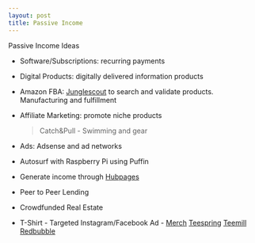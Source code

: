 ```yaml
---
layout: post
title: Passive Income
---
```


<div class="message">
  Passive Income Ideas
</div>

* Software/Subscriptions: recurring payments
* Digital Products: digitally delivered information products
* Amazon FBA: [Junglescout](https://affiliate.junglescout.com/idevaffiliate.php?id=2862_2) to search and validate products. Manufacturing and fulfillment
* Affiliate Marketing: promote niche products

  >Catch&Pull - Swimming and gear

* Ads: Adsense and ad networks
* Autosurf with Raspberry Pi using Puffin
* Generate income through [Hubpages](https://lifehack.media/how-to-generate-passive-income-with-hubpages)
* Peer to Peer Lending
* Crowdfunded Real Estate
* T-Shirt - Targeted Instagram/Facebook Ad - [Merch](https://merch.amazon.com) [Teespring](https://teespring.com) [Teemill](https://teemill.com) [Redbubble](https://www.redbubble.com)
